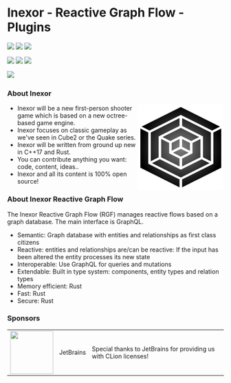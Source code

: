 # Inexor - Reactive Graph Flow - Plugins

[<img src="https://img.shields.io/badge/Language-Rust-brightgreen">](https://www.rust-lang.org/)
[<img src="https://img.shields.io/badge/Platforms-Linux%20%26%20Windows-brightgreen">]()
[<img src="https://img.shields.io/github/license/inexorgame/inexor-rgf-plugins">](https://github.com/inexorgame/inexor-rgf-plugins/blob/main/LICENSE)

[<img src="https://img.shields.io/github/actions/workflow/status/inexorgame/inexor-rgf-plugins/rust.yml">](https://github.com/inexorgame/inexor-rgf-plugins/actions?query=workflow%3ARust)
[<img src="https://img.shields.io/codecov/c/github/inexorgame/inexor-rgf-plugins">](https://app.codecov.io/gh/inexorgame/inexor-rgf-plugins)
[<img src="https://img.shields.io/github/last-commit/inexorgame/inexor-rgf-plugins">]()

[<img src="https://img.shields.io/discord/698219248954376256?logo=discord">](https://discord.com/invite/acUW8k7)


### About Inexor

<a href="https://inexor.org/">
<img align="right" width="200" height="200" src="https://raw.githubusercontent.com/inexorgame/inexor-rgf-plugins/main/docs/images/inexor_2.png">
</a>

* Inexor will be a new first-person shooter game which is based on a new octree-based game engine.
* Inexor focuses on classic gameplay as we've seen in Cube2 or the Quake series.
* Inexor will be written from ground up new in C++17 and Rust.
* You can contribute anything you want: code, content, ideas..
* Inexor and all its content is 100% open source!

### About Inexor Reactive Graph Flow

The Inexor Reactive Graph Flow (RGF) manages reactive flows based on a graph database. The main interface is GraphQL.

* Semantic: Graph database with entities and relationships as first class citizens
* Reactive: entities and relationships are/can be reactive: If the input has been altered the entity processes its new state
* Interoperable: Use GraphQL for queries and mutations
* Extendable: Built in type system: components, entity types and relation types
* Memory efficient: Rust
* Fast: Rust
* Secure: Rust

### Sponsors

|                                                                                                                                                                                                                            |           |                                                                   |
|----------------------------------------------------------------------------------------------------------------------------------------------------------------------------------------------------------------------------|-----------|-------------------------------------------------------------------|
| <a href="https://www.jetbrains.com/?from=github.com/inexorgame"><img align="right" width="100" height="100" src="https://raw.githubusercontent.com/inexorgame/inexor-rgf-plugin-base/main/docs/images/icon_CLion.svg"></a> | JetBrains | Special thanks to JetBrains for providing us with CLion licenses! |
